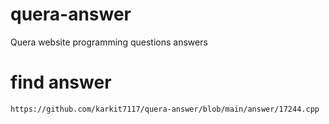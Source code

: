 # quera-answer
Quera website programming questions answers

# find answer
```https://github.com/karkit7117/quera-answer/blob/main/answer/17244.cpp```
